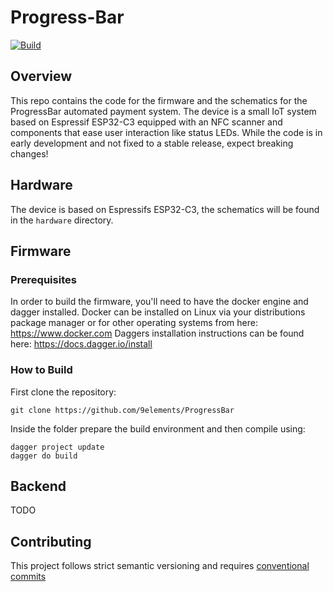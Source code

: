 # Progress-Bar

[![Build](https://github.com/9elements/ProgressBar/actions/workflows/build.yml/badge.svg?branch=main)](https://github.com/9elements/ProgressBar/actions/workflows/build.yml)

## Overview

This repo contains the code for the firmware and the schematics for the ProgressBar automated payment system.
The device is a small IoT system based on Espressif ESP32-C3 equipped with an NFC scanner and components that ease user interaction like status LEDs.
While the code is in early development and not fixed to a stable release, expect breaking changes!

## Hardware

The device is based on Espressifs ESP32-C3, the schematics will be found in the `hardware` directory.

## Firmware

### Prerequisites

In order to build the firmware, you'll need to have the docker engine and dagger installed.
Docker can be installed on Linux via your distributions package manager or for other operating systems from here: https://www.docker.com
Daggers installation instructions can be found here: https://docs.dagger.io/install

### How to Build

First clone the repository:
```
git clone https://github.com/9elements/ProgressBar
```

Inside the folder prepare the build environment and then compile using:
```
dagger project update
dagger do build
```

## Backend

TODO

## Contributing

This project follows strict semantic versioning and requires [conventional commits](https://www.conventionalcommits.org/en/v1.0.0/)
